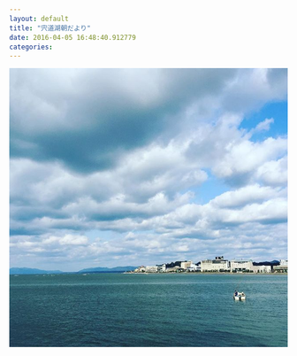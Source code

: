 ```yaml
---
layout: default
title: "宍道湖朝だより"
date: 2016-04-05 16:48:40.912779
categories: 
---
```


![](/assets/images/201603/12797646_1693839514223869_2023567834_n.jpg)


